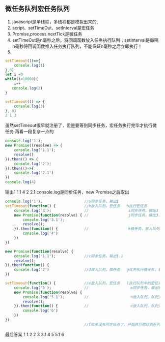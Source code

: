 ## 微任务队列宏任务队列
1. javascript是单线程，多线程都是模拟出来的,
2. script、setTimeOut、setInterval是宏任务
3. Promise,process.nextTick是微任务
4. setTimeOut是n毫秒之后，将回调函数放入任务执行队列；setInterval是每隔n毫秒将回调函数推入任务执行队列，不能保证n毫秒之后立即执行！
5. 
```javascript
setTimeout(()=>{
    console.log(1)
},0)
let i =0
while(i<10000){
    i++
   console.log(2) 
}

setTimeout(() => {
    console.log(3)
}, 0)
2 1 3
```
 虽然setTimeout很早就注册了，但是要等到同步任务，宏任务执行完毕才执行微任务
再看一段复杂一点的
```javascript
console.log('1');
new Promise((resolve) => {
    console.log('1.1');
    resolve()
}).then(() => {
    console.log('2');
}).then(()=>{
    console.log('2.1')
})
console.log(4)
```
输出1 1.1  4 2 2.1 
console.log是同步任务，new Promise之后取出


```javascript 
console.log('1');                   //a同步任务，输出1
setTimeout(function() {             //b放入队列，宏任务   h执行宏任务
    console.log('3');               //                  i同步任务，输出3
    new Promise(function(resolve) { //                  j同步任务，输出3.1
        console.log('3.1');
        resolve();
    }).then(function() {            //                  k微任务，放入队列,插队输入4
        console.log('4')
    })
})

new Promise(function(resolve) {
    console.log('1.1');             //c同步任务，输出1.1
    resolve();
}).then(function() {
    console.log('2')                //d放入队列，微任务   g优先执行微任务，输出2
})

setTimeout(function() {             //e放入队列，宏任务   l执行队列中的宏任务
    console.log('5');               //                   m同步任务，输出5
    new Promise(function(resolve) {
        console.log('5.1');         //                   n放入队列，队列无任务，立即执行输出5.1
        resolve();
    }).then(function() {            //                   o放入队列，队列无任务，立即执行输出6
        console.log('6')
    })
})
                                    //f结束没有同步任务了，开始执行微任务队列
```
最后答案
1 1.2 2 3 3.1 4 5 5.1 6